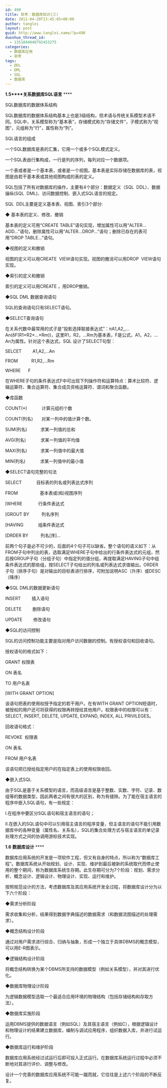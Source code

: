 ```yaml
---
id: 490
title: 软考：数据库知识(三)
date: 2011-04-20T13:45:05+00:00
author: tanglei
layout: post
guid: http://www.tanglei.name/?p=490
duoshuo_thread_id:
  - 1351844048792453275
categories:
  - 数据库应用
  - 软考
tags:
  - DDL
  - DML
  - SQL
  - 数据库
---
```

**1.5****关系数据库SQL语言** ****

SQL数据库的数据体系结构

SQL数据库的数据体系结构基本上也是3级结构，但术语与传统关系模型术语不同。SQL中，关系模型称为“基本表”，存储模式称为“存储文件”，子模式称为“视图”，元组称为“行”，属性称为“列”。

SQL语言的组成

一个SQL数据库是表的汇集，它用一个或多个SQL模式定义。

一个SQL表由行集构成，一行是列的序列，每列对应一个数据项。

一个表或者是一个基本表，或者是一个视图。基本表是实际存储在数据库的表，视图是由若干基本表或其他视图构成的表的定义。

SQL包括了所有对数据库的操作，主要有4个部分：数据定义（SQL  DDL）、数据操纵(SQL  DML)、访问数据控制、嵌入式SQL语言的规定。

SQL  DDL主要是定义基本表、视图、索引3个部分:

◆ 基本表的定义、修改、撤销

基本表的定义可用“CREATE TABLE”语句实现，增加属性可以用“ALTER&#8230;ADD&#8230;”语句，删除属性可以用“ALTER&#8230;DROP&#8230;”语句；删除已存在的表可用“DROP TABLE&#8230;”语句。

◆视图的定义和撤销

视图的定义可以用CREATE  VIEW语句实现。视图的撤消可以用DROP  VIEW语句实现。

◆索引的定义和撤销

索引的定义可以用CREATE ，用DROP撤销。

◆SQL DML 数据查询语句

SQL的查询语句只有SELECT语句。

◆SELECT查询语句

在关系代数中最常用的式子是“投影选择联接表达式”：πA1,A2,,&#8230;An(δF(R1×R2×&#8230;×Rm))，这里R1，R2，&#8230;Rm为基本表，F是公式，A1，A2，&#8230;An为属性。针对这个表达式，SQL 设计了SELECT句型：

SELCET         A1,A2,&#8230;An

FROM           R1,R2,&#8230;Rm

WHERE      F

在WHERE子句的条件表达式F中可出现下列操作符和运算特点：算术比较符、逻辑运算符、集合运算符、集合成员资格运算符、谓词和聚合函数。

◆库函数

COUNT(*)            计算元组的个数

COUNT(列名)       对某一列中的值计算个数。

SUM(列名)           求某一列值的总和

AVG(列名)            求某一列值的平均值

MAX(列名)           求某一列值中的最大值

MIN(列名)            求某一列值中的最小值

◆SELECT语句完整的句法

SELECT            目标表的列名或列表达式序列

FROM                  基本表或(和)视图序列

[WHERE             行条件表达式

[GROUT BY          列名序列

[HAVING            组条件表达式

[DRDER BY          列名[序]&#8230;

前两个句子是必不可少的，后面的4个句子可以缺省。整个语句的语义如下：从FROM子句中列出的表，选取满足WHERE子句中给出的行条件表达式的元组，然后按GROUP子句（分组子句）中指定列的值分组，再提取满足HAVING子句中组条件表达式的那些组，按SELECT子句给出的列名或列表达式求值输出。ORDER子句（排序子句）是对输出的目标表进行排序，可附加说明ASC（升序）或DESC（降序）

◆SQL DML的数据更新语句

INSERT         插入语句

DELETE         删除语句

UPDATE         修改语句

◆SQL的访问控制

SQL的访问控制功能主要是指对用户访问数据的控制。有授权语句和回收语句。

授权语句的格式如下：

GRANT 权限表

ON 表名

TO 用户名表

[WITH GRANT OPTION]

该语句把表的使用权授予指定的若干用户。在有WITH GRANT OPTION短语时，被授权的用户还可将获得的权限再转授给其他用户。权限表中的权限可以有：SELECT, INSERT, DELETE, UPDATE, EXPAND, INDEX, ALL PRIVILEGES。

回收语句格式：

REVOKE  权限表

ON 表名

FROM 用户名表

该语句把已授给指定用户的在指定表上的使用权限收回。

◆嵌入式SQL

由于SQL是基于关系模型的语言，而高级语言是基于整数、实数、字符、记录、数组等的数据类型，因此两者之间有很大的区别，称为有缝隙。为了能在宿主语言的程序中嵌入SQL语句，有一些规定：

I.在程序中要区分SQL语句和宿主语言的语句；

II.在嵌入的SQL语句中可以引用宿主语言的程序变量，但主语言的语句不能引用数据库中的各种变量（属性名、关系名），SQL的集合处理方式与宿主语言的单记录处理方式之间的协调用游标技术实现。

**1.6** **数据库设计** ****

数据库应用系统的开发是一项软件工程，但又有自身的特点，所以称为“数据库工程”。数据库系统从开始规划、设计、实现、维护到最后被新的系统取代而停止使用的整个期间，称为数据库系统生存期。此生存期可分为7个阶段：规划、需求分析、概念设计、逻辑设计、物理设计、实现、运行和维护。

按照规范设计的方法，考虑数据库及其应用系统开发全过程，将数据库设计分为以下六个阶段：

◆需求分析阶段

需求收集和分析，结果得到数据字典描述的数据需求（和数据流图描述的处理需求）。

◆概念结构设计阶段

通过对用户需求进行综合、归纳与抽象，形成一个独立于具体DBMS的概念模型，可以用E-R图表示。

◆逻辑结构设计阶段

将概念结构转换为某个DBMS所支持的数据模型（例如关系模型），并对其进行优化。

◆数据库物理设计阶段

为逻辑数据模型选取一个最适合应用环境的物理结构（包括存储结构和存取方法）。

◆数据库实施阶段

运用DBMS提供的数据语言（例如SQL）及其宿主语言（例如C），根据逻辑设计和物理设计的结果建立数据库，编制与调试应用程序，组织数据入库，并进行试运行。

◆数据库运行和维护阶段

数据库应用系统经过试运行后即可投入正式运行。在数据库系统运行过程中必须不断地对其进行评价、调整与修改。

设计一个完善的数据库应用系统不可能一蹴而就，它往往是上述六个阶段的不断反复。
